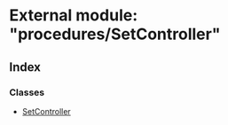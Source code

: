 # External module: "procedures/SetController"

## Index

### Classes

- [SetController](../classes/_procedures_setcontroller_.setcontroller.md)
